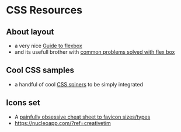 # CSS Resources

## About layout

- a very nice [Guide to flexbox](https://css-tricks.com/snippets/css/a-guide-to-flexbox/)
- and its usefull brother with [common problems solved with flex box](https://philipwalton.github.io/solved-by-flexbox/)

## Cool CSS samples

- a handful of cool [CSS spiners](https://projects.lukehaas.me/css-loaders/) to be simply integrated

## Icons set

- A [painfully obsessive cheat sheet to favicon sizes/types](https://github.com/audreyr/favicon-cheat-sheet)
- https://nucleoapp.com/?ref=creativetim
